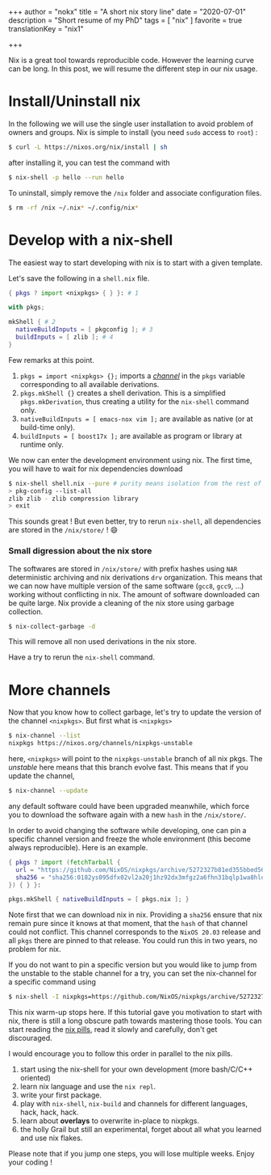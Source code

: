 +++
author = "nokx"
title = "A short nix story line"
date = "2020-07-01"
description = "Short resume of my PhD"
tags = [ "nix" ]
favorite = true
translationKey = "nix1"

+++

Nix is a great tool towards reproducible code. However the learning curve can be long. In this post, we will resume the different step in our nix usage.

# Install/Uninstall nix

In the following we will use the single user installation to avoid problem of owners and groups. Nix is simple to install (you need `sudo` access to `root`) : 

```bash
$ curl -L https://nixos.org/nix/install | sh
```

after installing it, you can test the command with 

```bash
$ nix-shell -p hello --run hello
```

To uninstall, simply remove the `/nix` folder and associate configuration files.

 ```bash
 $ rm -rf /nix ~/.nix* ~/.config/nix*
 ```

# Develop with a nix-shell

The easiest way to start developing with nix is to start with a given template.

Let's save the following in a `shell.nix` file.

```nix
{ pkgs ? import <nixpkgs> { } }: # 1

with pkgs;

mkShell { # 2
  nativeBuildInputs = [ pkgconfig ]; # 3
  buildInputs = [ zlib ]; # 4
}
```

Few remarks at this point.

1. `pkgs = import <nixpkgs> {};` imports a [_channel_](#more-channels) in the `pkgs` variable corresponding to all available derivations.
2. `pkgs.mkShell {}` creates a shell derivation. This is a simplified `pkgs.mkDerivation`, thus creating a utility for the `nix-shell` command only.
3. `nativeBuildInputs = [ emacs-nox vim ];` are available as native (or at build-time only).
4. `buildInputs = [ boost17x ];` are available as program or library at runtime only. 

We now can enter the development environment using nix. The first time, you will have to wait for nix dependencies download

```bash
$ nix-shell shell.nix --pure # purity means isolation from the rest of the system
> pkg-config --list-all
zlib zlib - zlib compression library
> exit
```

This sounds great ! But even better, try to rerun `nix-shell`, all dependencies are stored in the `/nix/store/` ! :smile:

### Small digression about the nix store

The softwares are stored in `/nix/store/` with prefix hashes using `NAR` deterministic archiving and nix derivations `drv` organization. This means that we can now have multiple version of the same software (`gcc8`, `gcc9`, ...) working without conflicting in nix. The amount of software downloaded can be quite large. Nix provide a cleaning of the nix store using garbage collection.

```bash
$ nix-collect-garbage -d
```

This will remove all non used derivations in the nix store.

Have a try to rerun the `nix-shell` command.

# More channels

Now that you know how to collect garbage, let's try to update the version of the channel `<nixpkgs>`. But first what is `<nixpkgs>`

```bash
$ nix-channel --list
nixpkgs https://nixos.org/channels/nixpkgs-unstable
```

here, `<nixpkgs>` will point to the `nixpkgs-unstable` branch of all nix pkgs. The _unstable_ here means that this branch evolve fast. This means that if you update the channel, 

```bash
$ nix-channel --update
```

any default software could have been upgraded meanwhile, which force you to download the software again with a new `hash` in the `/nix/store/`.

In order to avoid changing the software while developing, one can pin a specific channel version and freeze the whole environment (this become always reproducible). Here is an example.

```nix
{ pkgs ? import (fetchTarball {
  url = "https://github.com/NixOS/nixpkgs/archive/5272327b81ed355bbed5659b8d303cf2979b6953.tar.gz";
  sha256 = "sha256:0182ys095dfx02vl2a20j1hz92dx3mfgz2a6fhn31bqlp1wa8hlq";
}) { } }:

pkgs.mkShell { nativeBuildInputs = [ pkgs.nix ]; }
```

Note first that we can download nix in nix. Providing a `sha256` ensure that nix remain pure since it knows at that moment, that the `hash` of that channel could not conflict. This channel corresponds to the `NixOS 20.03` release and all `pkgs` there are pinned to that release. You could run this in two years, no problem for nix.



If you do not want to pin a specific version but you would like to jump from the unstable to the stable channel for a try, you can set the nix-channel for a specific command using

```bash
$ nix-shell -I nixpkgs=https://github.com/NixOS/nixpkgs/archive/5272327b81ed355bbed5659b8d303cf2979b6953.tar.gz
```



This nix warm-up stops here. If this tutorial gave you motivation to start with nix, there is still a long obscure path towards mastering those tools. You can start reading the [nix pills](https://nixos.org/guides/nix-pills/), read it slowly and carefully, don't get discouraged.

I would encourage you to follow this order in parallel to the nix pills.

1. start using the nix-shell for your own development (more bash/C/C++ oriented)
2. learn nix language and use the `nix repl`.
3. write your first package.
4. play with `nix-shell`, `nix-build` and channels for different languages, hack, hack, hack.
5. learn about __overlays__ to overwrite in-place to nixpkgs.
6. the holly Grail but still an experimental, forget about all what you learned and use nix flakes.

Please note that if you jump one steps, you will lose multiple weeks. Enjoy your coding !

